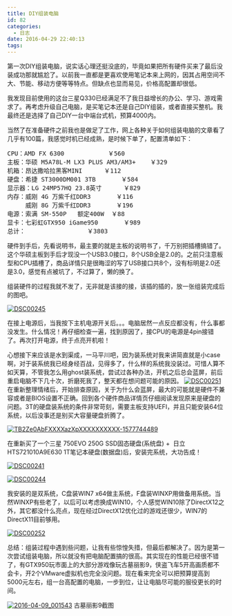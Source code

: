 ```yaml
---
title: DIY组装电脑
id: 82
categories:
  - 日志
date: 2016-04-29 22:40:13
tags:
---
```


<style type="text/css">.prettyprint span{color:black !important;}</style><!--style type="text/css">.prettyprint span{color:black !important;}</style--> 第一次DIY组装电脑，说实话心理还挺没底的，毕竟如果把所有硬件买来了最后没装成功那就尴尬了。以前我一直都是更喜欢使用笔记本来上网的，因其占用空间不大、节能、移动方便等等特点。但缺点也显而易见，价格高配置却很低。

我发现目前使用的这台三星Q330已经满足不了我日益增长的办公、学习、游戏需求了。再考虑升级自己电脑，是买笔记本还是自己DIY组装，或者直接买整机。我最终还是选择了自己DIY一台中端台式机，预算4000内。

当然了在准备硬件之前我也是做足了工作，网上各种关于如何组装电脑的文章看了几乎有100篇，我感觉时机已经成熟，是时候下单了，配置清单如下：
<pre>CPU：AMD FX 6300			￥560
主板：华硕 M5A78L-M LX3 PLUS AM3/AM3+	￥329
机箱：昂达撒哈拉黑客MINI		￥112
硬盘：希捷 ST3000DM001 3TB		￥584
显示器：LG 24MP57HQ 23.8英寸		￥829
内存：威刚 4G 万紫千红DDR3		￥116
　　　威刚 8G 万紫千红DDR3		￥196
电源：索满 SM-550P	额定400W	￥88
显卡：七彩虹GTX950 iGame950		￥989
总计：					￥3803
</pre>
硬件到手后，先看说明书，最主要的就是主板的说明书了，千万别把插槽搞错了。这个华硕主板到手后才现没一个USB3.0接口，8个USB全是2.0的。之前只注意板型和CPU插槽了，商品详情只是很晦涩的写了USB接口共8个，没有标明是2.0还是3.0，感觉有点被坑了，不过算了，懒的换了。

组装硬件的过程我就不发了，无非就是该接的接，该插的插的，放一张组装完成后的图吧。

[![DSC00245](http://www.mddup.com/wp-content/uploads/2016/04/DSC00245-256x300.jpg)](http://www.mddup.com/wp-content/uploads/2016/04/DSC00245.jpg)

在接上电源后，当我按下主机电源开关后。。。电脑居然一点反应都没有，什么事都没发生。什么情况！再仔细检查一遍，找到原因了，接CPU的电源是4pin接错了。再次打开电源，终于点亮开机啦！

心想接下来应该是水到渠成，一马平川吧，因为装系统对我来讲简直就是小case啊，对于装系统我已经身经百战，见得多了，什么样的系统我没装过。可惜人算不如天算，不管我怎么用ghost装系统，尝试过各种办法，开机之后总会蓝屏，前后重启电脑不下几十次，折磨死我了，整天都在想问题可能的原因。
[![DSC00251](http://www.mddup.com/wp-content/uploads/2016/04/DSC00251-300x179.jpg)](http://www.mddup.com/wp-content/uploads/2016/04/DSC00251.jpg)
在重新整理情绪后，开始排查原因，关于为什么会蓝屏，最大的可能就是硬件不兼容或者是BIOS设置不正确。回到各个硬件商品详情页仔细阅读发现原来是硬盘的问题。3T的硬盘装系统的条件非常苛刻，需要主板支持UEFI，并且只能安装64位系统，以后没事还是别买大容量硬盘折腾了。

[![TB2Ze0AbFXXXXazXpXXXXXXXXXX-1577744489](http://www.mddup.com/wp-content/uploads/2016/02/TB2Ze0AbFXXXXazXpXXXXXXXXXX-1577744489-300x127.jpg)](http://www.mddup.com/wp-content/uploads/2016/02/TB2Ze0AbFXXXXazXpXXXXXXXXXX-1577744489.jpg)

在重新买了一个三星 750EVO 250G SSD固态硬盘(系统盘) +  日立 HTS721010A9E630 1T笔记本硬盘(数据盘)后，安装完系统，大功告成！

[![DSC00241](http://www.mddup.com/wp-content/uploads/2016/04/DSC00241-300x225.jpg)](http://www.mddup.com/wp-content/uploads/2016/04/DSC00241.jpg)

[![DSC00244](http://www.mddup.com/wp-content/uploads/2016/04/DSC00244-300x222.jpg)](http://www.mddup.com/wp-content/uploads/2016/04/DSC00244.jpg)

我安装的是双系统，C盘装WIN7 x64做主系统，F盘装WINXP用做备用系统。当然WINXP有些老了，以后可以考虑换成WIN10，个人感觉WIN10除了DirectX12之外，其它都没什么亮点，现在经过DirectX12优化过的游戏还很少，WIN7的DirectX11目前够用。

[![DSC00252](http://www.mddup.com/wp-content/uploads/2016/04/DSC00252-300x178.jpg)](http://www.mddup.com/wp-content/uploads/2016/04/DSC00252.jpg)

总结：组装过程中遇到些问题，让我有些惊惶失措，但最后都解决了。因为是第一次尝试组装电脑，所以就没有把电脑配置搞的很高。其实现在的性能已经很不错了，有GTX950玩市面上的大部分游戏像玩古墓丽影9，侠盗飞车5开高画质都不会卡，开2个VMware虚拟机也完全没问题。现在看来完全可以把预算提高到5000元左右，组一台高配置的电脑，一步到位，让让电脑尽可能的服役更长的时间。

[![2016-04-09_001543](http://www.mddup.com/wp-content/uploads/2016/04/2016-04-09_001543-300x169.png)](http://www.mddup.com/wp-content/uploads/2016/04/2016-04-09_001543.png)
古墓丽影9截图